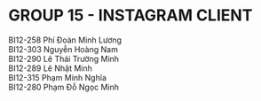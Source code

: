 # GROUP 15 - INSTAGRAM CLIENT

BI12-258 Phí Đoàn Minh Lương  
BI12-303 Nguyễn Hoàng Nam  
BI12-290 Lê Thái Trường Minh  
BI12-289 Lê Nhật Minh  
BI12-315 Phạm Minh Nghĩa  
BI12-280 Phạm Đỗ Ngọc Minh
